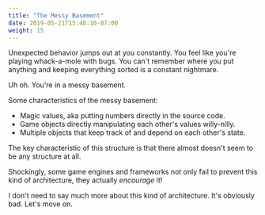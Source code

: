```yaml
---
title: "The Messy Basement"
date: 2019-05-21T15:48:10-07:00
weight: 15
---
```


Unexpected behavior jumps out at you constantly. You feel like you're playing whack-a-mole with bugs. You can't remember where you put anything and keeping everything sorted is a constant nightmare.

Uh oh. You're in a messy basement.

Some characteristics of the messy basement:

* Magic values, aka putting numbers directly in the source code.
* Game objects directly manipulating each other's values willy-nilly.
* Multiple objects that keep track of and depend on each other's state.

The key characteristic of this structure is that there almost doesn't seem to be any structure at all.

Shockingly, some game engines and frameworks not only fail to prevent this kind of architecture, they actually *encourage* it!

I don't need to say much more about this kind of architecture. It's obviously bad. Let's move on.
